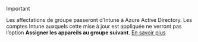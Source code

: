 >[!Important]
>Les affectations de groupe passeront d’Intune à Azure Active Directory. Les comptes Intune auxquels cette mise à jour est appliquée ne verront pas l’option **Assigner les appareils au groupe suivant**. [En savoir plus](../deploy-use/ios-device-enrollment-program-in-microsoft-intune#changes-to-intune-group-assignments)


<!--HONumber=Nov16_HO1-->


